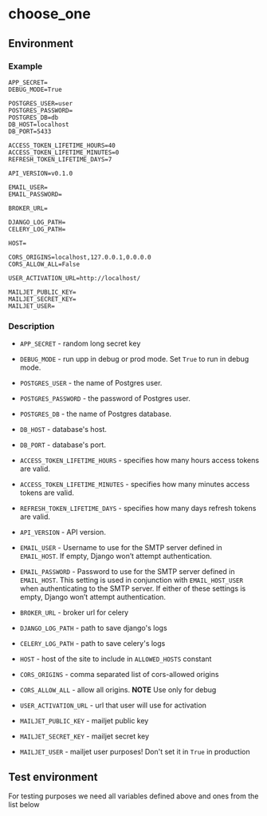 # choose_one

## Environment

### Example

```
APP_SECRET=
DEBUG_MODE=True

POSTGRES_USER=user
POSTGRES_PASSWORD=
POSTGRES_DB=db
DB_HOST=localhost
DB_PORT=5433

ACCESS_TOKEN_LIFETIME_HOURS=40
ACCESS_TOKEN_LIFETIME_MINUTES=0
REFRESH_TOKEN_LIFETIME_DAYS=7

API_VERSION=v0.1.0

EMAIL_USER=
EMAIL_PASSWORD=

BROKER_URL=

DJANGO_LOG_PATH=
CELERY_LOG_PATH=

HOST=

CORS_ORIGINS=localhost,127.0.0.1,0.0.0.0
CORS_ALLOW_ALL=False

USER_ACTIVATION_URL=http://localhost/

MAILJET_PUBLIC_KEY=
MAILJET_SECRET_KEY=
MAILJET_USER=
```

### Description

* `APP_SECRET` - random long secret key
* `DEBUG_MODE` - run upp in debug or prod mode. Set `True` to run in debug mode.

* `POSTGRES_USER` - the name of Postgres user.
* `POSTGRES_PASSWORD` - the password of Postgres user.
* `POSTGRES_DB` - the name of Postgres database.
* `DB_HOST` - database's host.
* `DB_PORT` - database's port.

* `ACCESS_TOKEN_LIFETIME_HOURS` - specifies how many hours access tokens are valid.
* `ACCESS_TOKEN_LIFETIME_MINUTES` - specifies how many minutes access tokens are valid.
* `REFRESH_TOKEN_LIFETIME_DAYS` - specifies how many days refresh tokens are valid.

* `API_VERSION` - API version.

* `EMAIL_USER` - Username to use for the SMTP server defined in `EMAIL_HOST`. If empty, Django won’t attempt authentication.
* `EMAIL_PASSWORD` - Password to use for the SMTP server defined in `EMAIL_HOST`. This setting is used in conjunction with `EMAIL_HOST_USER` when authenticating to the SMTP server. If either of these settings is empty, Django won’t attempt authentication.
* `BROKER_URL` - broker url for celery
* `DJANGO_LOG_PATH` - path to save django's logs
* `CELERY_LOG_PATH` - path to save celery's logs
* `HOST` - host of the site to include in `ALLOWED_HOSTS` constant
* `CORS_ORIGINS` - comma separated list of cors-allowed origins
* `CORS_ALLOW_ALL` - allow all origins. **NOTE** Use only for debug
* `USER_ACTIVATION_URL` - url that user will use for activation

* `MAILJET_PUBLIC_KEY` - mailjet public key
* `MAILJET_SECRET_KEY` - mailjet secret key
* `MAILJET_USER` - mailjet user
purposes! Don't set it in `True` in production

## Test environment

For testing purposes we need all variables defined above and ones
from the list below